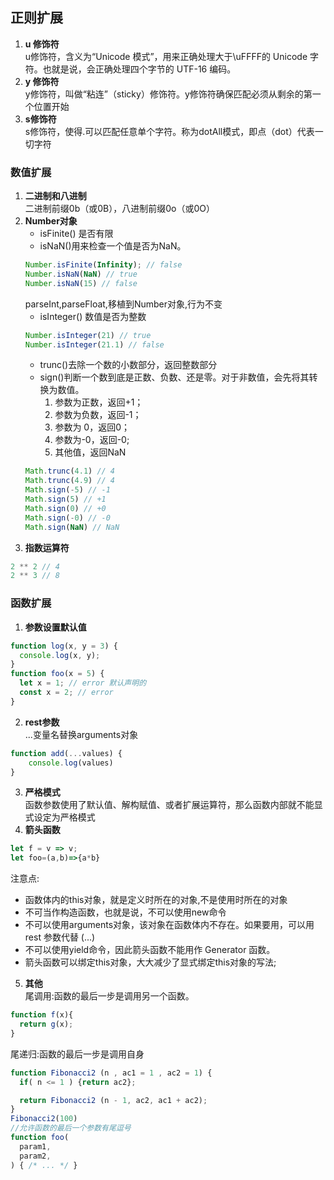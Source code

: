 ## 正则扩展

1. **u 修饰符**  
u修饰符，含义为“Unicode 模式”，用来正确处理大于\uFFFF的 Unicode 字符。也就是说，会正确处理四个字节的 UTF-16 编码。
2. **y 修饰符**  
y修饰符，叫做“粘连”（sticky）修饰符。y修饰符确保匹配必须从剩余的第一个位置开始
3. **s修饰符**  
s修饰符，使得.可以匹配任意单个字符。称为dotAll模式，即点（dot）代表一切字符

### 数值扩展
1. **二进制和八进制**  
二进制前缀0b（或0B），八进制前缀0o（或0O）
2. **Number对象**
    - isFinite() 是否有限
    - isNaN()用来检查一个值是否为NaN。
    ```js
    Number.isFinite(Infinity); // false
    Number.isNaN(NaN) // true
    Number.isNaN(15) // false
    ```
    parseInt,parseFloat,移植到Number对象,行为不变
    - isInteger() 数值是否为整数
    ```js
    Number.isInteger(21) // true
    Number.isInteger(21.1) // false
    ```
    - trunc()去除一个数的小数部分，返回整数部分
    - sign()判断一个数到底是正数、负数、还是零。对于非数值，会先将其转换为数值。
        1. 参数为正数，返回+1；
        2. 参数为负数，返回-1；
        3. 参数为 0，返回0；
        4. 参数为-0，返回-0;
        5. 其他值，返回NaN
    ```js
    Math.trunc(4.1) // 4
    Math.trunc(4.9) // 4
    Math.sign(-5) // -1
    Math.sign(5) // +1
    Math.sign(0) // +0
    Math.sign(-0) // -0
    Math.sign(NaN) // NaN
    ```
3. **指数运算符**
```js
2 ** 2 // 4
2 ** 3 // 8
```

### 函数扩展

1. **参数设置默认值**
```js
function log(x, y = 3) {
  console.log(x, y);
}
function foo(x = 5) {
  let x = 1; // error 默认声明的
  const x = 2; // error
}
```
2. **rest参数**  
...变量名替换arguments对象
```js
function add(...values) {
    console.log(values)
}
```
3. **严格模式**  
函数参数使用了默认值、解构赋值、或者扩展运算符，那么函数内部就不能显式设定为严格模式
4. **箭头函数**
```js
let f = v => v;
let foo=(a,b)=>{a*b}
```
注意点:  
  - 函数体内的this对象，就是定义时所在的对象,不是使用时所在的对象
  - 不可当作构造函数，也就是说，不可以使用new命令
  - 不可以使用arguments对象，该对象在函数体内不存在。如果要用，可以用 rest 参数代替 (...)
  - 不可以使用yield命令，因此箭头函数不能用作 Generator 函数。
  - 箭头函数可以绑定this对象，大大减少了显式绑定this对象的写法;

5. **其他**  
尾调用:函数的最后一步是调用另一个函数。
```js
function f(x){
  return g(x);
}
```

尾递归:函数的最后一步是调用自身

```js
function Fibonacci2 (n , ac1 = 1 , ac2 = 1) {
  if( n <= 1 ) {return ac2};

  return Fibonacci2 (n - 1, ac2, ac1 + ac2);
}
Fibonacci2(100) 
//允许函数的最后一个参数有尾逗号
function foo(
  param1,
  param2,
) { /* ... */ }
```